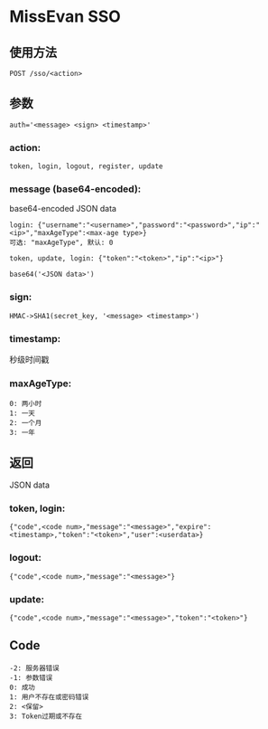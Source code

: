 # MissEvan SSO

## 使用方法

```
POST /sso/<action>
```

## 参数

```
auth='<message> <sign> <timestamp>'
```

### action:

```
token, login, logout, register, update
```

### message (base64-encoded):

base64-encoded JSON data

```
login: {"username":"<username>","password":"<password>","ip":"<ip>","maxAgeType":<max-age type>}
可选: "maxAgeType", 默认: 0

token, update, login: {"token":"<token>","ip":"<ip>"}

base64('<JSON data>')
```

### sign:

```
HMAC->SHA1(secret_key, '<message> <timestamp>')
```

### timestamp:

秒级时间戳

### maxAgeType:

```
0: 两小时
1: 一天
2: 一个月
3: 一年
```

## 返回

JSON data

### token, login:

```
{"code",<code num>,"message":"<message>","expire":<timestamp>,"token":"<token>","user":<userdata>}
```

### logout:

```
{"code",<code num>,"message":"<message>"}
```

### update:

```
{"code",<code num>,"message":"<message>","token":"<token>"}
```

## Code

```
-2: 服务器错误
-1: 参数错误
0: 成功
1: 用户不存在或密码错误
2: <保留>
3: Token过期或不存在
```
